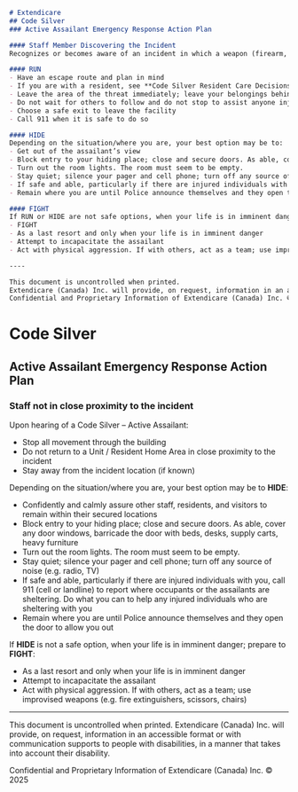 ```markdown
# Extendicare
## Code Silver
### Active Assailant Emergency Response Action Plan

#### Staff Member Discovering the Incident
Recognizes or becomes aware of an incident in which a weapon (firearm, edged weapon, explosive device, or instrument that can cause bodily harm or injury) is being used by an individual(s) actively engaged in killing, or attempting to kill, people.

#### RUN
- Have an escape route and plan in mind
- If you are with a resident, see **Code Silver Resident Care Decisions**
- Leave the area of the threat immediately; leave your belongings behind
- Do not wait for others to follow and do not stop to assist anyone injured by the assailant. If an injured person is ambulatory and will not delay your escape, have them travel with you away from the building
- Choose a safe exit to leave the facility
- Call 911 when it is safe to do so

#### HIDE
Depending on the situation/where you are, your best option may be to:
- Get out of the assailant’s view
- Block entry to your hiding place; close and secure doors. As able, cover any door windows, barricade the door with beds, desks, supply carts, heavy furniture
- Turn out the room lights. The room must seem to be empty.
- Stay quiet; silence your pager and cell phone; turn off any source of noise (e.g. radio, TV)
- If safe and able, particularly if there are injured individuals with you, call 911 (cell or landline) to report where occupants or the assailants are sheltering. Do what you can to help any injured individuals who are sheltering with you
- Remain where you are until Police announce themselves and they open the door to allow you out

#### FIGHT
If RUN or HIDE are not safe options, when your life is in imminent danger; prepare to:
- FIGHT
- As a last resort and only when your life is in imminent danger
- Attempt to incapacitate the assailant
- Act with physical aggression. If with others, act as a team; use improvised weapons (e.g. fire extinguishers, scissors, chairs)

----

This document is uncontrolled when printed.
Extendicare (Canada) Inc. will provide, on request, information in an accessible format or with communication supports to people with disabilities, in a manner that takes into account their disability.
Confidential and Proprietary Information of Extendicare (Canada) Inc. © 2025
```

# Code Silver
## Active Assailant Emergency Response Action Plan

### Staff not in close proximity to the incident

Upon hearing of a Code Silver – Active Assailant:

- Stop all movement through the building
- Do not return to a Unit / Resident Home Area in close proximity to the incident
- Stay away from the incident location (if known)

Depending on the situation/where you are, your best option may be to **HIDE**:

- Confidently and calmly assure other staff, residents, and visitors to remain within their secured locations
- Block entry to your hiding place; close and secure doors. As able, cover any door windows, barricade the door with beds, desks, supply carts, heavy furniture
- Turn out the room lights. The room must seem to be empty.
- Stay quiet; silence your pager and cell phone; turn off any source of noise (e.g. radio, TV)
- If safe and able, particularly if there are injured individuals with you, call 911 (cell or landline) to report where occupants or the assailants are sheltering. Do what you can to help any injured individuals who are sheltering with you
- Remain where you are until Police announce themselves and they open the door to allow you out

If **HIDE** is not a safe option, when your life is in imminent danger; prepare to **FIGHT**:

- As a last resort and only when your life is in imminent danger
- Attempt to incapacitate the assailant
- Act with physical aggression. If with others, act as a team; use improvised weapons (e.g. fire extinguishers, scissors, chairs)

----

This document is uncontrolled when printed. Extendicare (Canada) Inc. will provide, on request, information in an accessible format or with communication supports to people with disabilities, in a manner that takes into account their disability.

Confidential and Proprietary Information of Extendicare (Canada) Inc. © 2025